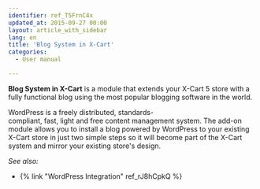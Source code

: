 ```yaml
---
identifier: ref_T5FrnC4x
updated_at: 2015-09-27 00:00
layout: article_with_sidebar
lang: en
title: 'Blog System in X-Cart'
categories:
  - User manual

---
```



**Blog System in X-Cart** is a module that extends your X-Cart 5 store with a fully functional blog using the most popular blogging software in the world.

WordPress is a freely distributed, standards-compliant, fast, light and free content management system. The add-on module allows you to install a blog powered by WordPress to your existing X-Cart store in just two simple steps so it will become part of the X-Cart system and mirror your existing store's design. 

_See also:_

*   {% link "WordPress Integration" ref_rJ8hCpkQ %}